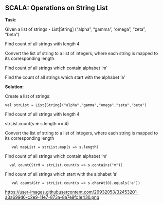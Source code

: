**SCALA: Operations on String List**
--------------------------------
**Task:**

Given a list of strings - List[String] (“alpha”, “gamma”, “omega”, “zeta”, “beta”)

Find count of all strings with length 4

Convert the list of string to a list of integers, where each string is mapped to its corresponding length

Find count of all strings which contain alphabet ‘m’

Find the count of all strings which start with the alphabet ‘a’

**Solution:**

Create a list of strings:

    val strList = List[String]("alpha","gamma","omega","zeta","beta")



Find count of all strings with length 4
   

   strList.count(s => s.length == 4)


Convert the list of string to a list of integers, where each string is mapped to its corresponding length

       val mapList = strList.map(s => s.length)



Find count of all strings which contain alphabet ‘m’
 

      val countCStrM = strList.count(s => s.contains("m"))


Find count of all strings which start with the alphabet ‘a’

       val countAStr = strList.count(s => s.charAt(0).equals('a'))

https://user-images.githubusercontent.com/29932053/32453201-a3a699d6-c2e9-11e7-873a-8a7e9fc1e430.png


